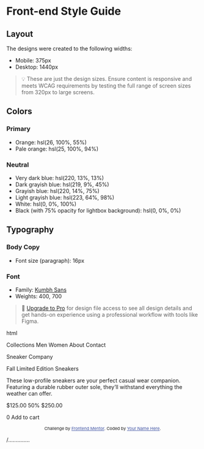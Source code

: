# Front-end Style Guide

## Layout

The designs were created to the following widths:

- Mobile: 375px
- Desktop: 1440px

> 💡 These are just the design sizes. Ensure content is responsive and meets WCAG requirements by testing the full range of screen sizes from 320px to large screens.

## Colors

### Primary

- Orange: hsl(26, 100%, 55%)
- Pale orange: hsl(25, 100%, 94%)

### Neutral

- Very dark blue: hsl(220, 13%, 13%)
- Dark grayish blue: hsl(219, 9%, 45%)
- Grayish blue: hsl(220, 14%, 75%)
- Light grayish blue: hsl(223, 64%, 98%)
- White: hsl(0, 0%, 100%)
- Black (with 75% opacity for lightbox background): hsl(0, 0%, 0%)

## Typography

### Body Copy

- Font size (paragraph): 16px

### Font

- Family: [Kumbh Sans](https://fonts.google.com/specimen/Kumbh+Sans)
- Weights: 400, 700

> 💎 [Upgrade to Pro](https://www.frontendmentor.io/pro?ref=style-guide) for design file access to see all design details and get hands-on experience using a professional workflow with tools like Figma.



html
<!DOCTYPE html>
<html lang="en">
<head>
  <meta charset="UTF-8">
  <meta name="viewport" content="width=device-width, initial-scale=1.0"> <!-- displays site properly based on user's device -->

  <link rel="icon" type="image/png" sizes="32x32" href="./images/favicon-32x32.png">
  
  <title>Frontend Mentor | E-commerce product page</title>

  <!-- Feel free to remove these styles or customise in your own stylesheet 👍 -->
  <style>
    .attribution { font-size: 11px; text-align: center; }
    .attribution a { color: hsl(228, 45%, 44%); }
  </style>
</head>
<body>

  Collections
  Men
  Women
  About
  Contact

  Sneaker Company

  Fall Limited Edition Sneakers

  These low-profile sneakers are your perfect casual wear companion. Featuring a 
  durable rubber outer sole, they’ll withstand everything the weather can offer.

  $125.00
  50%
  $250.00

  0
  Add to cart
  
  <div class="attribution">
    Challenge by <a href="https://www.frontendmentor.io?ref=challenge" target="_blank">Frontend Mentor</a>. 
    Coded by <a href="#">Your Name Here</a>.
  </div>
</body>
</html>












/..............



<!DOCTYPE html>
<html lang="en">

<head>
    <meta charset="UTF-8">
    <meta name="viewport" content="width=device-width, initial-scale=1.0">
    <title>Document</title>
    <style>
        .container {
            background-color: beige;
            height: 250px;
            width: 200px;
            border: 2px black solid;
            padding: 15px;
            margin-top: 200px;
            position: relative;
            z-index: 2;
            display: none;

        }

        .clickhere {
            padding: 10px;
            border: 2px black solid;
            background-color: beige;
            z-index: 2;
            margin-top: 20px;


        }

        .overlay {
            background-color: black;
            opacity: 0.5;
            height: 50em;
            width: 95em;
            position: absolute;
            top: 0;
            left: 0;
            z-index: 1;
            display: none;
        }
    </style>
</head>

<body>
    <button class="clickhere">click here for the popup</button>

    <div class="overlay">

    </div>

    <center>
        <div class="container">
            <h1 class="X"  style="text-align: right;cursor: pointer;font-size: 20px;">X</h1>
            <p>Lorem ipsum dolor sit, amet consectetur adipisicing elit. Veritatis eligendi perspiciatis repellendus in
                beatae molestiae nesciunt dolore praesentium quam architecto aspernatur cumque aliquid voluptatibus,
                aperiam ex minus repellat ut tempore.</p>
        </div>

    </center>


    <script>
        var clickhere = document.querySelector(".clickhere")
        var container = document.querySelector(".container")
        var overlay=document.querySelector(".overlay")

        var X=document.querySelector(".X")

        clickhere.addEventListener("click",function(){
            container.style.display="block"
            overlay.style.display="block"
        })

        X.addEventListener("click",function(){
            container.style.display="none"
            overlay.style.display="none"
        })
        

        

    </script>
</body>

</html>